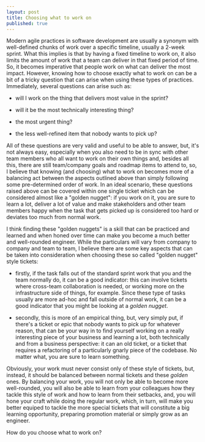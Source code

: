 ```yaml
---
layout: post
title: Choosing what to work on
published: true
---
```

Modern agile practices in software development are usually a synonym with well-defined chunks of work over a specific timeline, usually a 2-week sprint. What this implies is that by having a fixed timeline to work on, it also limits the amount of work that a team can deliver in that fixed period of time. So, it becomes imperative that people work on what can deliver the most impact.
However, knowing how to choose exactly what to work on can be a bit of a tricky question that can arise when using these types of practices. Immediately, several questions can arise such as:

- will I work on the thing that delivers most value in the sprint?

- will it be the most technically interesting thing?

- the most urgent thing?

- the less well-refined item that nobody wants to pick up?

All of these questions are very valid and useful to be able to answer, but, it's not always easy, especially when you also need to be in sync with other team members who all want to work on their own things and, besides all this, there are still team/company goals and roadmap items to attend to, so, I believe that knowing (and choosing) what to work on becomes more of a balancing act between the aspects outlined above than simply following some pre-determined order of work. In an ideal scenario, these questions raised above can be covered within one single ticket which can be considered almost like a "golden nugget": if you work on it, you are sure to learn a lot, deliver a lot of value and make stakeholders and other team members happy when the task that gets picked up is considered too hard or deviates too much from normal work.

I think finding these "golden nuggets" is a skill that can be practiced and learned and when honed over time can make you become a much better and well-rounded engineer. While the particulars will vary from company to company and team to team, I believe there are some key aspects that can be taken into consideration when choosing these so called "golden nugget" style tickets:

- firstly, if the task falls out of the standard sprint work that you and the team normally do, it can be a good indicator: this can involve tickets where cross-team collaboration is needed, or working more on the infrastructure side of things, for example. Since these type of tasks usually are more ad-hoc and fall outside of normal work, it can be a good indicator that you might be looking at a _golden nugget_.

- secondly, this is more of an empirical thing, but, very simply put, if there's a ticket or epic that nobody wants to pick up for whatever reason, that can be your way in to find yourself working on a really interesting piece of your business and learning a lot, both technically and from a business perspective: it can an old ticket, or a ticket that requires a refactoring of a particularly gnarly piece of the codebase. No matter what, you are sure to learn something.

Obviously, your work must never consist only of these style of tickets, but, instead, it should be balanced between normal tickets and these _golden_ ones. By balancing your work, you will not only be able to become more well-rounded, you will also be able to learn from your colleagues how they tackle this style of work and how to learn from their setbacks, and, you will hone your craft while doing the regular work, which, in turn, will make you better equiped to tackle the more special tickets that will constitute a big learning opportunity, preparing promotion material or simply grow as an engineer.

How do you choose what to work on?
